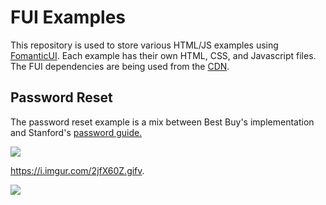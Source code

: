 # FUI Examples

This repository is used to store various HTML/JS examples using <a href="https://github.com/fomantic/Fomantic-UI">FomanticUI</a>. Each example has their own HTML, CSS, and Javascript files. The FUI dependencies are being used from the <a href="https://cdnjs.com/libraries/fomantic-ui">CDN</a>.

<h2>Password Reset</h2>

The password reset example is a mix between Best Buy's implementation and Stanford's <a href="https://uit.stanford.edu/service/accounts/passwords/quickguide">password guide.</a>

![](https://i.imgur.com/zucKK1Y.png)

https://i.imgur.com/2jfX60Z.gifv.

![](https://media.giphy.com/media/1zk71zGLIIPw3FegVC/giphy.gif)
